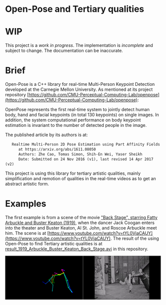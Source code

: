 # Open-Pose and Tertiary qualities

# WIP

This project is a *work in progress*. The implementation is *incomplete* and subject to change. The documentation can be inaccurate.

# Brief

Open-Pose is a C++ library for real-time Multi-Person Keypoint Detection developed at the Carnegie Mellon University. As mentioned at its project repository [https://github.com/CMU-Perceptual-Computing-Lab/openpose](https://github.com/CMU-Perceptual-Computing-Lab/openpose):

OpenPose represents the first real-time system to jointly detect human body, hand and facial keypoints (in total 130 keypoints) on single images. In addition, the system computational performance on body keypoint estimation is invariant to the number of detected people in the image.

The published article by its authors is at:

       Realtime Multi-Person 2D Pose Estimation using Part Affinity Fields
          at https://arxiv.org/abs/1611.08050
          Authors: Zhe Cao, Tomas Simon, Shih-En Wei, Yaser Sheikh
          Date: Submitted on 24 Nov 2016 (v1), last revised 14 Apr 2017 (v2)

This project is using this library for tertiary artistic qualities, mainly simplification and remotion of qualities in the real-time videos as to get an abstract artistic form.

# Examples

The first example is from a scene of the movie ["Back Stage", starring Fatty Arbuckle and Buster Keaton (1919)](https://en.wikipedia.org/wiki/Back_Stage_(1919_film)), when the dancer Jack Coogan enters into the theater and Buster Keaton, Al St. John, and Roscoe Arbuckle meet him. The scene is at [https://www.youtube.com/watch?v=tYL0VjaCAUY](https://www.youtube.com/watch?v=tYL0VjaCAUY). The result of the using Open-Pose to find Tertiary artistic qualities is at [result_1919_Arbuckle_Buster_Keaton_Back_Stage.avi](result_1919_Arbuckle_Buster_Keaton_Back_Stage.avi) in this repository.

[![result_1919_Arbuckle_Buster_Keaton_Back_Stage.avi](extras/result_combined_1919_Arbuckle_Buster_Keaton_Back_Stage_frame_000513.png)](result_1919_Arbuckle_Buster_Keaton_Back_Stage.avi)

